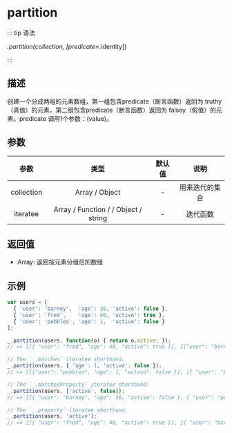 # partition

::: tip 语法

_.partition(collection, [predicate=_.identity])

:::

## 描述

创建一个分成两组的元素数组，第一组包含predicate（断言函数）返回为 truthy（真值）的元素，第二组包含predicate（断言函数）返回为 falsey（假值）的元素。predicate 调用1个参数：(value)。

## 参数

|    参数    |                 类型                 | 默认值 |      说明      |
| :--------: | :----------------------------------: | :----: | :------------: |
| collection |            Array / Object            |   -    | 用来迭代的集合 |
|  iteratee  | Array / Function / / Object / string |   -    |    迭代函数    |

## 返回值

+ Array: 返回按元素分组后的数组

## 示例

```js
var users = [
  { 'user': 'barney',  'age': 36, 'active': false },
  { 'user': 'fred',    'age': 40, 'active': true },
  { 'user': 'pebbles', 'age': 1,  'active': false }
];

_.partition(users, function(o) { return o.active; });
// => [[{ "user": "fred", "age": 40, "active": true }], [{"user": "barney", "age": 36, "active": false }, { "user": "pebbles", "age": 1, "active": false }]]

// The `_.matches` iteratee shorthand.
_.partition(users, { 'age': 1, 'active': false });
// => [[{"user": "pebbles", "age": 1, "active": false }], [{ "user": "barney", "age": 36, "active": false }, { "user": "fred", "age": 40, "active": true }]]

// The `_.matchesProperty` iteratee shorthand.
_.partition(users, ['active', false]);
// => [[{ "user": "barney", "age": 36, "active": false }, { "user": "pebbles", "age": 1, "active": false }], [{ "user": "fred", "age": 40, "active": true }]]

// The `_.property` iteratee shorthand.
_.partition(users, 'active');
// => [[{ "user": "fred", "age": 40, "active": true }], [{ "user": "barney", "age": 36, "active": false }, { "user": "pebbles", "age": 1, "active": false }]]
```
